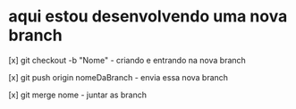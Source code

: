 # aqui estou desenvolvendo uma nova branch

[x] git checkout -b "Nome" - criando e entrando na nova branch

[x] git push origin nomeDaBranch - envia essa nova branch

[x] git merge nome - juntar as branch
